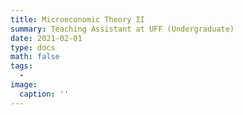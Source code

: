 ```yaml
---
title: Microeconomic Theory II
summary: Teaching Assistant at UFF (Undergraduate) 
date: 2021-02-01
type: docs
math: false
tags:
  - 
image:
  caption: ''
---
```




